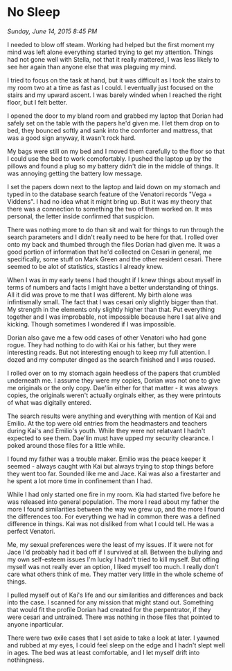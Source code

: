 # No Sleep
_Sunday, June 14, 2015 8:45 PM_

I needed to blow off steam.  Working had helped but the first moment my mind was left alone everything started trying to get my attention.  Things had not gone well with Stella, not that it really mattered, I was less likely to see her again than anyone else that was plaguing my mind.

I tried to focus on the task at hand, but it was difficult as I took the stairs to my room two at a time as fast as I could.  I eventually just focused on the stairs and my upward ascent.  I was barely winded when I reached the right floor, but I felt better.  

I opened the door to my bland room and grabbed my laptop that Dorian had safely set on the table with the papers he'd given me.  I let them drop on to bed, they bounced softly and sank into the comforter and mattress, that was a good sign anyway, it wasn't rock hard.

My bags were still on my bed and I moved them carefully to the floor so that I could use the bed to work comofortably.  I pushed the laptop up by the pillows and found a plug so my battery didn't die in the middle of things.  It was annoying getting the battery low message.

I set the papers down next to the laptop and laid down on my stomach and typed in to the database search feature of the Venatori records "Vega + Viddens".  I had no idea what it might bring up.  But it was my theory that there was a connection to something the two of them worked on. It was personal, the letter inside confirmed that suspicion.

There was nothing more to do than sit and wait for things to run through the search parameters and I didn't really need to be here for that.  I rolled over onto my back and thumbed through the files Dorian had given me.  It was a good portion of information that he'd collected on Cesari in general, me specifically, some stuff on Mark Green and the other resident cesari.  There seemed to be alot of statistics, stastics I already knew.

When I was in my early teens I had thought if I knew things about myself in terms of numbers and facts I might have a better understanding of things.  All it did was prove to me that I was different.  My birth alone was infintismally small.  The fact that I was cesari only slightly bigger than that.  My strength in the elements only slightly higher than that.  Put everything together and I was improbable, not impossible because here I sat alive and kicking.  Though sometimes I wondered if I was impossible.

Dorian also gave me a few odd cases of other Venatori who had gone rogue.  They had nothing to do with Kai or his father, but they were interesting reads.  But not interesting enough to keep my full attention.  I dozed and my computer dinged as the search finished and I was roused.

I rolled over on to my stomach again heedless of the papers that crumbled underneath me.  I assume they were my copies, Dorian was not one to give me originals or the only copy.  Dae'lin either for that matter - it was always copies, the originals weren't actually orginals either, as they were printouts of what was digitally entered.

The search results were anything and everything with mention of Kai and Emilio.  At the top were old entries from the headmasters and teachers during Kai's and Emilio's youth.  While they were not relatvant I hadn't expected to see them.   Dae'lin must have upped my security clearance.  I poked around those files for a little while.  

I found my father was a trouble maker.  Emilio was the peace keeper it seemed - always caught with Kai but always trying to stop things before they went too far.  Sounded like me and Jace.  Kai was also a firestarter and he spent a lot more time in confinement than I had. 

While I had only started one fire in my room. Kia had started five before he was released into general population.   The more I read about my father the more I found similarities between the way we grew up, and the more I found the differences too.   For everything we had in common there was a defined difference in things.  Kai was not disliked from what I could tell.  He was a perfect Venatori.  

Me, my sexual preferences were the least of my issues. If it were not for Jace I'd probably had it bad off if I survived at all.  Between the bullying and my own self-esteem issues I'm lucky I hadn't tried to kill myself.  But offing myself was not really ever an option, I liked myself too much.  I really don't care what others think of me.  They matter very little in the whole scheme of things.

I pulled myself out of Kai's life and our similarities and differences and back into the case.  I scanned for any mission that might stand out.  Something that would fit the profile Dorian had created for the perpentrator, if they were cesari and untrained. There was nothing in those files that pointed to anyone inparticular. 

There were two exile cases that I set aside to take a look at later.  I yawned and rubbed at my eyes, I could feel sleep on the edge and I hadn't slept well in ages.  The bed was at least comfortable, and I let myself drift into nothingness.







